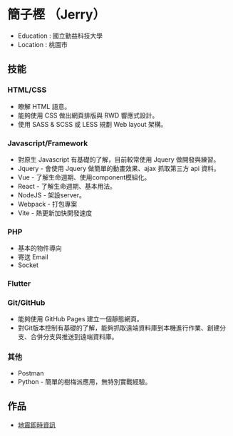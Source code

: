 # 簡子樫 （Jerry）

* Education : 國立勤益科技大學
* Location : 桃園市

## 技能

### HTML/CSS
* 瞭解 HTML 語意。
* 能夠使用 CSS 做出網頁排版與 RWD 響應式設計。
* 使用 SASS & SCSS 或 LESS 規劃 Web layout 架構。
 
### Javascript/Framework
* 對原生 Javascript 有基礎的了解，目前較常使用 Jquery 做開發與練習。
* Jquery - 會使用 Jquery 做簡單的動畫效果、ajax 抓取第三方 api 資料。
* Vue - 了解生命週期、使用component模組化。
* React - 了解生命週期、基本用法。
* NodeJS - 架設server。
* Webpack - 打包專案
* Vite - 熱更新加快開發速度

### PHP
* 基本的物件導向
* 寄送 Email
* Socket

### Flutter

### Git/GitHub
* 能夠使用 GitHub Pages 建立一個靜態網頁。
* 對Git版本控制有基礎的了解，能夠抓取遠端資料庫到本機進行作業、創建分支、合併分支與推送到遠端資料庫。

### 其他
* Postman
* Python - 簡單的樹梅派應用，無特別實戰經驗。

## 作品
* [地震即時資訊](https://jerrybull.github.io/TaiwanEarthquake/ "link")
